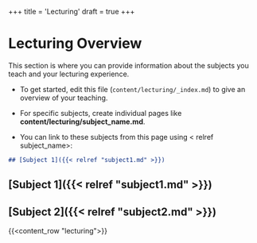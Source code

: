 +++
title = 'Lecturing'
draft = true
+++

# Lecturing Overview

This section is where you can provide information about the subjects you teach and your lecturing experience.

- To get started, edit this file (`content/lecturing/_index.md`) to give an overview of your teaching.

- For specific subjects, create individual pages like **content/lecturing/subject_name.md**.
- You can link to these subjects from this page using < relref subject_name>:

```markdown
## [Subject 1]({{< relref "subject1.md" >}})
```

## [Subject 1]({{< relref "subject1.md" >}})

## [Subject 2]({{< relref "subject2.md" >}})


{{<content_row "lecturing">}}